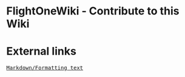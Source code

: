 # FlightOneWiki - Contribute to this Wiki





# External links
<pre>
<a href='https://guides.github.com/features/mastering-markdown/' target='_BLANK'>Markdown/Formatting text</a>

</pre>